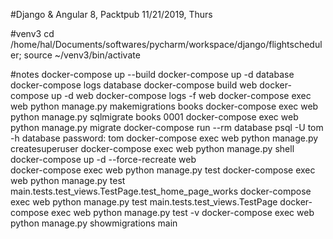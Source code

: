 #Django & Angular 8, Packtpub
11/21/2019, Thurs


#venv3
cd /home/hal/Documents/softwares/pycharm/workspace/django/flightscheduler; source ~/venv3/bin/activate

#notes
docker-compose up --build
docker-compose up -d database 
docker-compose logs database 
docker-compose build web 
docker-compose up -d web 
docker-compose logs -f web 
docker-compose exec web python manage.py makemigrations books
docker-compose exec web python manage.py sqlmigrate books 0001 
docker-compose exec web python manage.py migrate
docker-compose run --rm database psql -U tom -h database
		password: tom
docker-compose exec web python manage.py createsuperuser
docker-compose exec web python manage.py shell
docker-compose up -d --force-recreate web  
docker-compose exec web python manage.py test
docker-compose exec web python manage.py test main.tests.test_views.TestPage.test_home_page_works
docker-compose exec web python manage.py test main.tests.test_views.TestPage
docker-compose exec web python manage.py test -v 
docker-compose exec web python manage.py showmigrations main